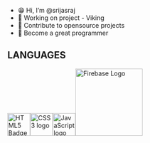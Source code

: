 - 😁 Hi, I’m @srijasraj
- 🦾 Working on project - Viking
- 🍁 Contribute to opensource projects
- 🚀 Become a great programmer

## LANGUAGES
<img width="51" alt="HTML5 Badge" src="https://upload.wikimedia.org/wikipedia/commons/thumb/3/38/HTML5_Badge.svg/512px-HTML5_Badge.svg.png"><img width="51" alt="CSS3 logo" src="https://upload.wikimedia.org/wikipedia/commons/thumb/6/62/CSS3_logo.svg/512px-CSS3_logo.svg.png"><img width="51" alt="JavaScript logo" src="https://upload.wikimedia.org/wikipedia/commons/thumb/9/99/Unofficial_JavaScript_logo_2.svg/512px-Unofficial_JavaScript_logo_2.svg.png"><img width="151" alt="Firebase Logo" src="https://upload.wikimedia.org/wikipedia/commons/thumb/3/37/Firebase_Logo.svg/512px-Firebase_Logo.svg.png">

<!---
srijasraj/srijasraj is a ✨ special ✨ repository because its `README.md` (this file) appears on your GitHub profile.
You can click the Preview link to take a look at your changes.
--->
